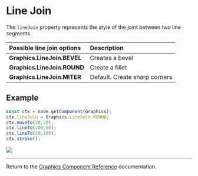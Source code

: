 # Line Join

The `lineJoin` property represents the style of the joint between two line segments.

| Possible line join options | Description |
| :-------------- | :----------- |
| **Graphics.LineJoin.BEVEL** | Creates a bevel |
| **Graphics.LineJoin.ROUND** | Create a fillet |
| **Graphics.LineJoin.MITER** | Default. Create sharp corners |

## Example

```ts
const ctx = node.getComponent(Graphics);
ctx.lineJoin = Graphics.LineJoin.ROUND;
ctx.moveTo(20,20);
ctx.lineTo(100,50);
ctx.lineTo(20,100);
ctx.stroke();
```

<a href="lineJoin.png"><img src="lineJoin.png"></a>

<hr>

Return to the [Graphics Component Reference](../graphics.md) documentation.
